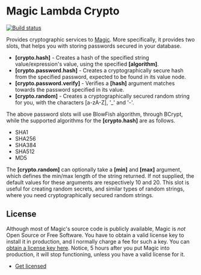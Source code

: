 
# Magic Lambda Crypto

[![Build status](https://travis-ci.org/polterguy/magic.lambda.crypto.svg?master)](https://travis-ci.org/polterguy/magic.lambda.crypto)

Provides cryptographic services to [Magic](https://github.com/polterguy/magic). More specifically, it provides two slots, that helps you
with storing passwords secured in your database.

* __[crypto.hash]__ - Creates a hash of the specified string value/expression's value, using the specified **[algorithm]**.
* __[crypto.password.hash]__ - Creates a cryptographically secure hash from the specified password, expected to be found in its value node.
* __[crypto.password.verify]__ - Verifies a **[hash]** argument matches towards the password specified in its value.
* __[crypto.random]__ - Creates a cryptographically secured random string for you, with the characters [a-zA-Z], '_' and '-'.

The above password slots will use BlowFish algorithm, through BCrypt, while the supported algorithms for the **[crypto.hash]**
are as follows.

* SHA1
* SHA256
* SHA384
* SHA512
* MD5

The **[crypto.random]** can optionally take a **[min]** and **[max]** argument, which defines the min/max length of the
string returned. If not supplied, the default values for these arguments are respectively 10 and 20. This slot is useful
for creating random secrets, and similar types of random strings, where you need cryptographically secured random strings.

## License

Although most of Magic's source code is publicly available, Magic is _not_ Open Source or Free Software.
You have to obtain a valid license key to install it in production, and I normally charge a fee for such a
key. You can [obtain a license key here](https://servergardens.com/buy/).
Notice, 5 hours after you put Magic into production, it will stop functioning, unless you have a valid
license for it.

* [Get licensed](https://servergardens.com/buy/)
